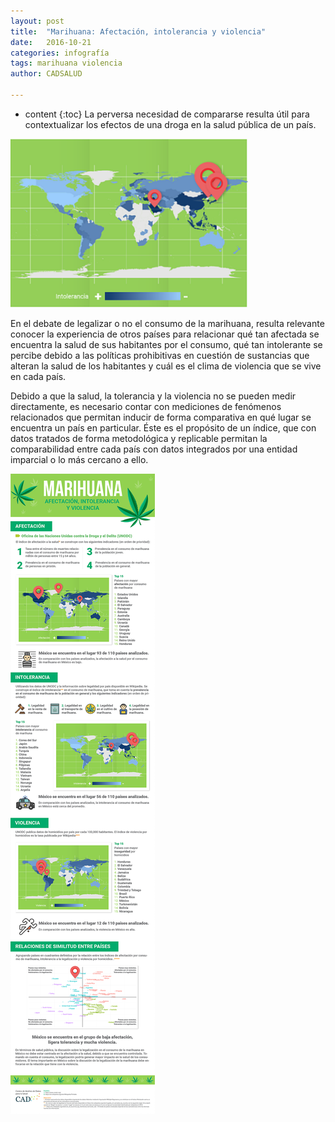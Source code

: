 ```yaml
---
layout: post
title:  "Marihuana: Afectación, intolerancia y violencia"
date:   2016-10-21 
categories: infografía
tags: marihuana violencia
author: CADSALUD

---
```

* content
{:toc}
La perversa necesidad de compararse resulta útil para contextualizar los efectos de una droga en la salud pública de un país. 

<img src="/images-post/afectacio_intolerancia_violencia.png" width="380">





En el debate de legalizar o no el consumo de la marihuana, resulta relevante conocer la experiencia de otros países para relacionar qué tan afectada se encuentra la salud de sus habitantes por el consumo, qué tan intolerante se percibe debido a las políticas prohibitivas en cuestión de sustancias que alteran la salud de los habitantes y cuál es el clima de violencia que se vive en cada país.

 Debido a que la salud, la tolerancia y la violencia no se pueden medir directamente, es necesario contar con mediciones de fenómenos relacionados que permitan inducir de forma comparativa en qué lugar se encuentra un país en particular. Éste es el propósito de un índice, que con datos tratados de forma metodológica y replicable permitan la comparabilidad entre cada país con datos integrados por una entidad imparcial o lo más cercano a ello.

![areas verdes](/images-post/marihuana.png)
